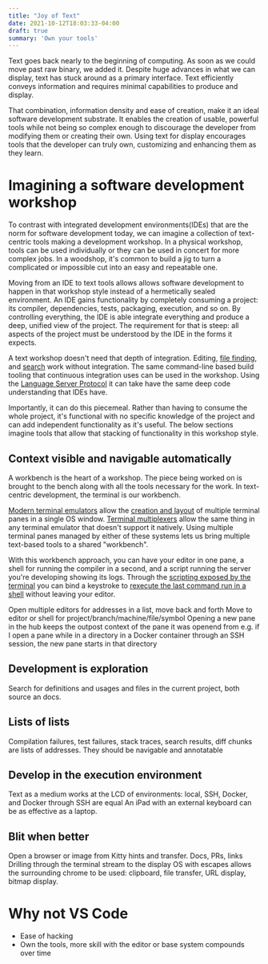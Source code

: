 ```yaml
---
title: "Joy of Text"
date: 2021-10-12T18:03:33-04:00
draft: true
summary: 'Own your tools'
---
```


Text goes back nearly to the beginning of computing.
As soon as we could move past raw binary, we added it.
Despite huge advances in what we can display, text has stuck around as a primary interface.
Text efficiently conveys information and requires minimal capabilities to produce and display.

That combination, information density and ease of creation, make it an ideal software development substrate.
It enables the creation of usable, powerful tools while not being so complex enough to discourage the developer from modifying them or creating their own.
Using text for display encourages tools that the developer can truly own, customizing and enhancing them as they learn.

# Imagining a software development workshop
To contrast with integrated development environments(IDEs) that are the norm for software development today, we can imagine a collection of text-centric tools making a development workshop.
In a physical workshop, tools can be used individually or they can be used in concert for more complex jobs.
In a woodshop, it's common to build a jig to turn a complicated or impossible cut into an easy and repeatable one.

Moving from an IDE to text tools allows allows software development to happen in that workshop style instead of a hermetically sealed environment.
An IDE gains functionality by completely consuming a project: its compiler, dependencies, tests, packaging, execution, and so on.
By controlling everything, the IDE is able integrate everything and produce a deep, unified view of the project.
The requirement for that is steep: all aspects of the project must be understood by the IDE in the forms it expects.

A text workshop doesn't need that depth of integration.
Editing, [file finding][fzf], and [search][ripgrep] work without integration.
The same command-line based build tooling that continuous integration uses can be used in the workshop.
Using the [Language Server Protocol][] it can take have the same deep code understanding that IDEs have.

[fzf]: https://github.com/junegunn/fzf
[ripgrep]: https://github.com/BurntSushi/ripgrep
[Language Server Protocol]: https://microsoft.github.io/language-server-protocol/

Importantly, it can do this piecemeal.
Rather than having to consume the whole project, it's functional with no specific knowledge of the project and can add independent functionality as it's useful.
The below sections imagine tools that allow that stacking of functionality in this workshop style.

## Context visible and navigable automatically
A workbench is the heart of a workshop.
The piece being worked on is brought to the bench along with all the tools necessary for the work.
In text-centric development, the terminal is our workbench.

[Modern terminal emulators][kitty] allow the [creation and layout][kitty layout] of multiple terminal panes in a single OS window.
[Terminal multiplexers][tmux] allow the same thing in any terminal emulator that doesn't support it natively.
Using multiple terminal panes managed by either of these systems lets us bring multiple text-based tools to a shared "workbench".

[kitty]: https://sw.kovidgoyal.net/kitty/
[kitty layout]: https://sw.kovidgoyal.net/kitty/overview/#layouts
[tmux]: https://github.com/tmux/tmux/wiki

With this workbench approach, you can have your editor in one pane, a shell for running the compiler in a second, and a script running the server you're developing showing its logs.
Through the [scripting exposed by the terminal][kitty scripting] you can bind a keystroke to [rexecute the last command run in a shell][reterm] without leaving your editor.

[kitty scripting]: https://sw.kovidgoyal.net/kitty/kittens/custom/#using-kittens-to-script-kitty-without-any-terminal-ui
[reterm]: https://github.com/groves/catherd/blob/6c4c98a5289d56f7fad55f060a03929ede35a3b3/reterm.py#L39

Open multiple editors for addresses in a list, move back and forth
Move to editor or shell for project/branch/machine/file/symbol
Opening a new pane in the hub keeps the outpost context of the pane it was openend from e.g. if I open a pane while in a directory in a Docker container through an SSH session, the new pane starts in that directory

## Development is exploration
Search for definitions and usages and files in the current project, both source an docs.

## Lists of lists
Compilation failures, test failures, stack traces, search results, diff chunks are lists of addresses.
They should be navigable and annotatable

## Develop in the execution environment
Text as a medium works at the LCD of environments: local, SSH, Docker, and Docker through SSH are equal
An iPad with an external keyboard can be as effective as a laptop.

## Blit when better
Open a browser or image from Kitty hints and transfer. Docs, PRs, links
Drilling through the terminal stream to the display OS with escapes allows the surrounding chrome to be used: clipboard, file transfer, URL display, bitmap display.

# Why not VS Code
- Ease of hacking
- Own the tools, more skill with the editor or base system compounds over time
